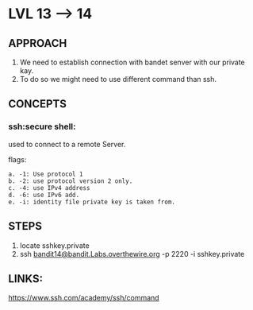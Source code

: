 # LVL 13 --> 14
## APPROACH
1. We need to establish connection with bandet senver with our private kay. 
2. To do so we might need to use different command than ssh.





## CONCEPTS
 
### ssh:secure shell: 
used to connect to a remote Server.

flags:

    a. -1: Use protocol 1 
    b. -2: use protocol version 2 only. 
    c. -4: use IPv4 address 
    d. -6: use IPv6 add. 
    e. -i: identity file private key is taken from.


 ## STEPS

1. locate sshkey.private 
2. ssh bandit14@bandit.Labs.overthewire.org -p 2220 -i sshkey.private 

    
 ## LINKS:

https://www.ssh.com/academy/ssh/command
